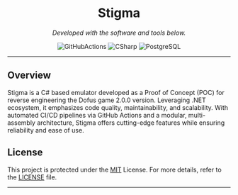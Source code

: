 <p align="center">
    <h1 align="center">Stigma</h1>
</p>
<p align="center">
		<em>Developed with the software and tools below.</em>
</p>
<p align="center">
	<img src="https://img.shields.io/badge/GitHub%20Actions-2088FF.svg?style=flat&logoColor=white" alt="GitHubActions">
	<img src="https://custom-icon-badges.demolab.com/badge/C%23-%23239120.svg?logoColor=white" alt="CSharp">
	<img src="https://img.shields.io/badge/PostgreSQL-316192?style=flat&logoColor=white" alt="PostgreSQL">
</p>
<hr>

##  Overview

Stigma is a C# based emulator developed as a Proof of Concept (POC) for reverse engineering the Dofus game 2.0.0 version. Leveraging .NET ecosystem, it emphasizes code quality, maintainability, and scalability. With automated CI/CD pipelines via GitHub Actions and a modular, multi-assembly architecture, Stigma offers cutting-edge features while ensuring reliability and ease of use.

##  License

This project is protected under the [MIT](https://choosealicense.com/licenses/mit) License. For more details, refer to the [LICENSE](LICENSE.md) file.

---
